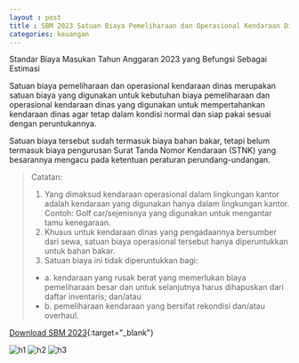 ```yaml
---
layout : post
title : SBM 2023 Satuan Biaya Pemeliharaan dan Operasional Kendaraan Dinas
categories: keuangan
---
```


Standar Biaya Masukan Tahun Anggaran 2023 yang Befungsi Sebagai Estimasi

Satuan biaya pemeliharaan dan operasional kendaraan dinas merupakan satuan biaya yang digunakan untuk kebutuhan biaya pemeliharaan dan operasional kendaraan dinas yang digunakan untuk mempertahankan kendaraan dinas agar tetap dalam kondisi normal dan siap pakai sesuai dengan peruntukannya.

Satuan biaya tersebut sudah termasuk biaya bahan bakar, tetapi belum termasuk biaya pengurusan Surat Tanda Nomor Kendaraan (STNK) yang
besarannya mengacu pada ketentuan peraturan perundang-undangan.

> Catatan:
> 1. Yang dimaksud kendaraan operasional dalam lingkungan kantor adalah kendaraan yang digunakan hanya dalam lingkungan kantor.
> Contoh: Golf car/sejenisnya yang digunakan untuk mengantar tamu kenegaraan.
> 2. Khusus untuk kendaraan dinas yang pengadaannya bersumber dari sewa, satuan biaya operasional tersebut hanya diperuntukkan untuk bahan bakar.
> 3. Satuan biaya ini tidak diperuntukkan bagi:
>   - a. kendaraan yang rusak berat yang memerlukan biaya pemeliharaan besar dan untuk selanjutnya harus dihapuskan dari daftar inventaris; dan/atau
>   - b. pemeliharaan kendaraan yang bersifat rekondisi dan/atau overhaul.


[Download SBM 2023](https://firebasestorage.googleapis.com/v0/b/geotag-b7d33.appspot.com/o/SBM_2023.pdf?alt=media&token=228220bb-e660-47cd-bb6f-ef614ad11018){:target="_blank"}

![h1](https://firebasestorage.googleapis.com/v0/b/geotag-b7d33.appspot.com/o/SBM_2023_page-0098.jpg?alt=media&token=ca447830-4fee-4434-8c2a-bc94698f9ae7)
![h2](https://firebasestorage.googleapis.com/v0/b/geotag-b7d33.appspot.com/o/SBM_2023_page-0099.jpg?alt=media&token=64598d7d-da4a-4891-81d1-697d41f4b742)
![h3](https://firebasestorage.googleapis.com/v0/b/geotag-b7d33.appspot.com/o/SBM_2023_page-0100.jpg?alt=media&token=92d3cd30-0d04-4558-bd1e-6bd53781da00)